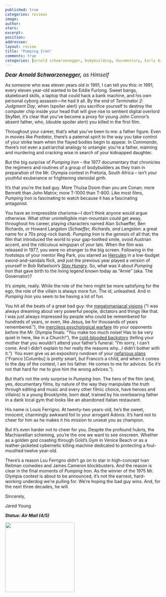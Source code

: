 ```yaml
---
published: true
categories: reviews
image:
author: 
stars: 
excerpt: 
position: 
addressee: 
layout: review
title: "Pumping Iron"
comments: true
categories: [arnold schwarzenegger, bodybuilding, documentary, Early Arnold, First Film, Letters]
---
```

<div><p><em><strong style="font-size:120%;"><span class="full-image-block ssNonEditable"><span><a href="/letters/2012/11/20/pumping-iron.html"><img src="http://static.squarespace.com/static/5005f6bcc4aa41161b33e89e/5329cf1fe4b07c068ebf74de/5329cf1fe4b07c068ebf7725/1353431630813/pumping-iron.jpg" alt="" /></a></span></span>Dear Arnold Schwarzenegger,</strong><span style="font-size:120%;"> as Himself</span></em></p>
<p>As someone who was eleven years old in 1991, I can tell you this: in 1991, every eleven year-old wanted to be Eddie Furlong. Sweet bangs, skateboard skills, a laptop that could hack a bank machine, and his own personal cyborg assassin&mdash;he had it all. By the end of <em>Terminator 2: Judgment Day</em>, when (spoiler alert) you sacrifice yourself to destroy the computer chip inside your head that will give rise to sentient digital overlord SkyNet, it&rsquo;s clear that you&rsquo;ve become a proxy for young John Connor&rsquo;s absent father, who, (double spoiler alert) you killed in the first film.&nbsp;</p>
<p>Throughout your career, that&rsquo;s what you&rsquo;ve been to me: a father figure. Even in movies like <em>Predator</em>, there&rsquo;s a paternal spirit to the way you take control of your strike team when the flayed bodies begin to appear. In <em>Commando</em>, there&rsquo;s not even a patriarchal analogy to untangle: you&rsquo;re a father, maiming and murdering and cracking wise in search of your kidnapped daughter.&nbsp;</p>
<p>But the big surprise of <em>Pumping Iron</em> &ndash; the 1977 documentary that chronicles the regimens and routines of a group of bodybuilders as they train in preparation of the Mr. Olympia contest in Pretoria, South Africa &ndash; isn&rsquo;t your youthful exuberance or frightening steroidal girth.&nbsp;</p>
<p>It&rsquo;s that you&rsquo;re the bad guy. More Thulsa Doom than you are Conan; more Bennett than John Matrix; more T-1000 than T-800. Like most films, <em>Pumping Iron</em> is fascinating to watch because it has a fascinating antagonist.&nbsp;</p>
<p>You have an irrepressible charisma&mdash;I don&rsquo;t think anyone would argue otherwise. What other unintelligible man-mountain could get away, throughout his career, playing characters named Alan Schaeffer, Ben Richards, or Howard Langston (<em>Schaeffer, Richards, and Langston</em>: a great name for a 70s prog-rock band). <em>Pumping Iron</em> is the genesis of all that; the film that introduced the world to your gap-toothed smile, ovoid Austrian accent, and the ridiculous wingspan of your lats. When the film was released in 1977, you were no stranger to the big screen. Following in the footsteps of your mentor Reg Park, you starred as <a href="/letters/2012/11/6/hercules-in-new-york.html">Hercules</a> in a low-budget sword-and-sandals flick, and just the previous year played a version of yourself in Bob Rafaelson&rsquo;s <a href="/letters/2012/11/14/stay-hungry.html"><em>Stay Hungry</em></a>. So, what was it about <em>Pumping Iron </em>that gave birth to the living legend known today as &ldquo;Arnie&rdquo; (aka. The Governator)?</p>
<p>It&rsquo;s simple, really. While the role of the hero might be more satisfying for the ego, the role of the villain is always more fun. The id, unleashed. And in <em>Pumping Iron </em>you seem to be having a lot of fun.&nbsp;</p>
<p>You hit all the beats of a great bad guy: the <a href="http://www.youtube.com/watch?v=0K8baGoSoR8">megalomaniacal visions</a> (&ldquo;I was always dreaming about very powerful people, dictators and things like that. I was just always impressed by people who could be remembered for hundreds of years, or even, like Jesus, be for thousands of years remembered.&rdquo;), the <a href="http://www.youtube.com/watch?v=PNiJSR07w5w">merciless psychological warfare</a> (to your opponents before the Mr. Olympia finals: &ldquo;You make too much noise! Has to be very quiet in here, like in a Church!&rdquo;), the <a href="http://www.youtube.com/watch?v=KAIZPbHRuzU&amp;feature=relmfu">cold-blooded backstory</a> (telling your mother that you wouldn&rsquo;t attend your father&rsquo;s funeral: &ldquo;I&rsquo;m sorry, I can&rsquo;t come. And I didn&rsquo;t explain to her really the reasons why&hellip;I didn&rsquo;t bother with it.&rdquo;)&nbsp; You even give us an expository rundown of your <a href="http://www.youtube.com/watch?v=9nHHky2ufDU">nefarious plans</a> (&ldquo;Franco [Columbu] is pretty smart, but Franco&#8217;s a child, and when it comes to the day of the contest, I am his father. He comes to me for advices. So it&#8217;s not that hard for me to give him the wrong advices.&rdquo;).&nbsp;</p>
<p>But that&rsquo;s not the only surprise in <em>Pumping Iron</em>. The hero of the film (and, yes, documentary films, by nature of the way they manipulate the truth through editing and music and every other filmic choice, have heroes and villains) is a young Brooklynite, born deaf, trained by his overbearing father in a dank local gym that looks like an abandoned Italian restaurant.</p>
<p>His name is Louis Ferrigno. At twenty-two years-old, he&rsquo;s the sweet, innocent, charmingly awkward foil to your arrogant Adonis. It&rsquo;s hard not to cheer for him as he makes it his mission to unseat you as champion.&nbsp;</p>
<p>But it&rsquo;s even harder not to cheer for you. Despite the profound hubris, the Machiavellian scheming, you&rsquo;re the one we want to see onscreen. Whether as a golden god coasting through Gold&rsquo;s Gym in Venice Beach or as a leather-jacketed cybernetic killing machine dedicated to protecting a foul-mouthed twelve year-old. &nbsp;</p>
<p>There&rsquo;s a reason Lou Ferrigno didn&rsquo;t go on to star in high-concept Ivan Reitman comedies and James Cameron blockbusters. And the reason is clear in the final moments of <em>Pumping Iron. </em>As the winner of the 1975 Mr. Olympia contest is about to be announced, it&rsquo;s not the earnest, hard-working underdog we&rsquo;re pulling for. We&rsquo;re hoping the bad guy wins. And, for the next three decades, he will. &nbsp;</p>
<p>Sincerely,&nbsp;</p>
<p>Jared Young</p>
<p><strong><em>Status: Air Mail (4/5)</em></strong></p>
<p><strong><em><span class="full-image-block ssNonEditable"><span><a href="http://www.zip.ca/Browse/Title.aspx?f=titleId%28107813%29"><img style="width:225px;" src="http://static.squarespace.com/static/5005f6bcc4aa41161b33e89e/5329cf1fe4b07c068ebf74de/5329cf20e4b07c068ebf7cec/1343245704065/Rent-it-on-Zip.png" alt="" /></a></span></span><br /></em></strong></p>
<div></div></div>
